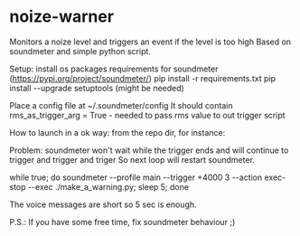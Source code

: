 # noize-warner
Monitors a noize level and triggers an event if the level is too high
Based on soundmeter and simple python script.

Setup:
install os packages requirements for soundmeter (https://pypi.org/project/soundmeter/)
pip install -r requirements.txt
pip install --upgrade setuptools (might be needed)

Place a config file at ~/.soundmeter/config
It should contain rms_as_trigger_arg = True - needed to pass rms value to out trigger script

How to launch in a ok way: from the repo dir, for instance:

Problem: soundmeter won't wait while the trigger ends and will continue to trigger and trigger and triger
So next loop will restart soundmeter.

while true; do soundmeter --profile main --trigger +4000 3 --action  exec-stop --exec ./make_a_warning.py; sleep 5; done

The voice messages are short so 5 sec is enough.

P.S.: If you have some free time, fix soundmeter behaviour ;)
